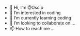 - 👋 Hi, I’m @Oscip
- 👀 I’m interested in coding
- 🌱 I’m currently learning coding
- 💞️ I’m looking to collaborate on ...
- 📫 How to reach me ...

<!---
Oscip/Oscip is a ✨ special ✨ repository because its `README.md` (this file) appears on your GitHub profile.
You can click the Preview link to take a look at your changes.
--->
